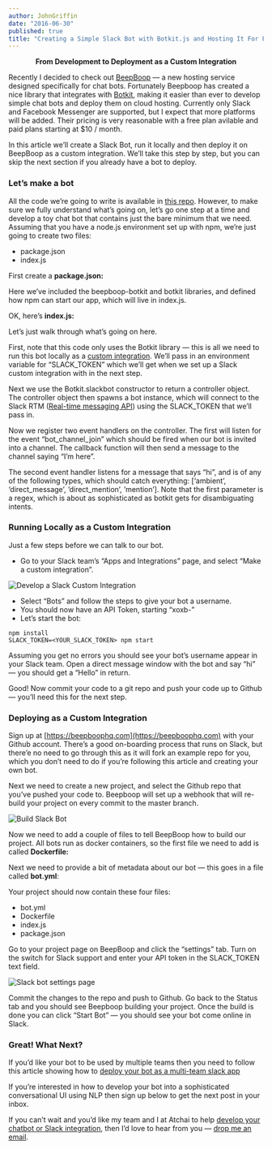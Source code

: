 ```yaml
---
author: JohnGriffin
date: "2016-06-30"
published: true
title: "Creating a Simple Slack Bot with Botkit.js and Hosting It For Free"
---
```


<p style="text-align: center;"><strong>From Development to Deployment as a Custom Integration</strong></p>

Recently I decided to check out [BeepBoop](https://beepboophq.com/) — a new
hosting service designed specifically for chat bots. Fortunately Beepboop has
created a nice library that integrates with
[Botkit](https://github.com/howdyai/botkit), making it easier than ever to
develop simple chat bots and deploy them on cloud hosting. Currently only Slack
and Facebook Messenger are supported, but I expect that more platforms will be
added. Their pricing is very reasonable with a free plan avilable and paid plans starting at $10 / month.

In this article we’ll create a Slack Bot, run it locally and then deploy it on
BeepBoop as a custom integration. We’ll take this step by step, but you can skip the next section if you already
have a bot to deploy.

### Let’s make a bot

All the code we’re going to write is available in [this
repo](https://github.com/atchai/beepboop-bot). However, to make sure we fully
understand what’s going on, let’s go one step at a time and develop a toy chat
bot that contains just the bare minimum that we need. Assuming that you have a
node.js environment set up with npm, we’re just going to create two files:

* package.json
* index.js

First create a **package.json:**

<script src="https://gist.github.com/johngriffin/0cd546d631b32e379df5fd0fb17af921.js"></script>

Here we’ve included the beepboop-botkit and botkit libraries, and defined how
npm can start our app, which will live in index.js.

OK, here’s **index.js:**

<script src="https://gist.github.com/johngriffin/643a49c98d0aeda67a663f3aa95a709a.js"></script>

Let’s just walk through what’s going on here.

First, note that this code only uses the Botkit library — this is all we need to
run this bot locally as a [custom
integration](https://api.slack.com/custom-integrations). We’ll pass in an
environment variable for “SLACK_TOKEN” which we’ll get when we set up a Slack
custom integration with in the next step.

Next we use the Botkit.slackbot constructor to return a controller object. The
controller object then spawns a bot instance, which will connect to the Slack
RTM ([Real-time messaging API](https://api.slack.com/rtm)) using the SLACK_TOKEN
that we’ll pass in.

Now we register two event handlers on the controller. The first will listen for
the event “bot_channel_join” which should be fired when our bot is invited into
a channel. The callback function will then send a message to the channel saying
“I’m here”.

The second event handler listens for a message that says “hi”, and is of any of
the following types, which should catch everything: [‘ambient’,
‘direct_message’, ’direct_mention’, ’mention’]. Note that the first parameter is
a regex, which is about as sophisticated as botkit gets for disambiguating
intents.

### Running Locally as a Custom Integration

Just a few steps before we can talk to our bot.

* Go to your Slack team’s “Apps and Integrations” page, and select “Make a custom
integration”.

![Develop a Slack Custom Integration](/images/blog-slack-bot-custom-integration.png)

* Select “Bots” and follow the steps to give your bot a username.
* You should now have an API Token, starting “xoxb-”
* Let’s start the bot:

```
npm install
SLACK_TOKEN=<YOUR_SLACK_TOKEN> npm start
```

Assuming you get no errors you should see your bot’s username appear in your
Slack team. Open a direct message window with the bot and say “hi” — you should
get a “Hello” in return.

Good! Now commit your code to a git repo and push your code up to Github —
you’ll need this for the next step.

### Deploying as a Custom Integration

Sign up at [https://beepboophq.com](https://beepboophq.com) with your Github
account. There’s a good on-boarding process that runs on Slack, but there’e no
need to go through this as it will fork an example repo for you, which you don’t
need to do if you’re following this article and creating your own bot.

Next we need to create a new project,
and select the Github repo that you’ve pushed your code to. Beepboop will set up
a webhook that will re-build your project on every commit to the master branch.

![Build Slack Bot](/images/blog-slack-bot-stopped.png)

Now we need to add a couple of files to tell BeepBoop how to build our project.
All bots run as docker containers, so the first file we need to add is called
**Dockerfile:**

<script src="https://gist.github.com/johngriffin/82416f949a5ac662f5aa0477d6da7ac1.js"></script>

Next we need to provide a bit of metadata about our bot — this goes in a file
called **bot.yml**:

<script src="https://gist.github.com/johngriffin/92a1a0429b2d1bd50e0c58380df66d1b.js"></script>

Your project should now contain these four files:

* bot.yml
* Dockerfile
* index.js
* package.json

Go to your project page on BeepBoop and click the “settings” tab. Turn on
the switch for Slack support and enter your API token in the SLACK_TOKEN text
field.

![Slack bot settings page](/images/blog-slack-bot-settings.png)

Commit the changes to the repo and push to Github. Go back to the Status tab and
you should see Beepboop building your project. Once the build is done you can
click “Start Bot” — you should see your bot come online in Slack.

### Great! What Next?

If you’d like your bot to be used by multiple teams then you need to follow this
article showing how to [deploy your bot as a multi-team slack app](/blog/2016-07-01-develop-multi-team-slack-bots/)

If you’re interested in how to develop your bot into a sophisticated
conversational UI using NLP then sign up below to get the next post in your
inbox.

If you can’t wait and you’d like my team and I at Atchai
to help [develop your chatbot or Slack integration](http://atchai.com/we-develop/conversational-ui-chatbots/), then I’d love to hear from you — [drop me an
email](mailto:john@atchai.com).


